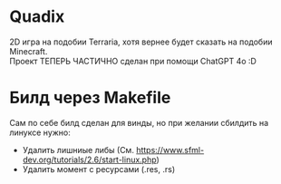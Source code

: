 # Quadix
2D игра на подобии Terraria, хотя вернее будет сказать на подобии Minecraft. <br />
Проект ТЕПЕРЬ ЧАСТИЧНО сделан при помощи ChatGPT 4o :D<br />

# Билд через Makefile
Сам по себе билд сделан для винды, но при желании сбилдить на линуксе нужно:<br />
- Удалить лишниые либы (См. https://www.sfml-dev.org/tutorials/2.6/start-linux.php)<br />
- Удалить момент с ресурсами (.res, .rs)<br />
